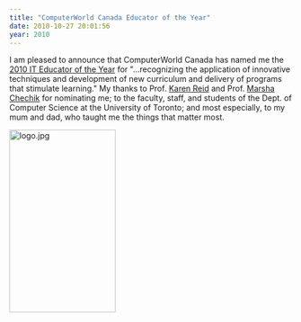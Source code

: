 ```yaml
---
title: "ComputerWorld Canada Educator of the Year"
date: 2010-10-27 20:01:56
year: 2010
---
```

I am pleased to announce that ComputerWorld Canada has named me the <a href="http://www.marketwire.com/press-release/Celebrating-IT-Leaders-Forges-A-Path-for-Industry-Growth-1342438.htm">2010 IT Educator of the Year</a> for "...recognizing the application of innovative techniques and development of  new curriculum and delivery of programs that stimulate learning." My thanks to Prof. <a href="http://www.cs.utoronto.ca/~reid/">Karen Reid</a> and Prof. <a href="http://www.cs.utoronto.ca/~chechik/">Marsha Chechik</a> for nominating me; to the faculty, staff, and students of the Dept. of Computer Science at the University of Toronto; and most especially, to my mum and dad, who taught me the things that matter most.

<img title="ITLeader_winner" src="{{'/files/2010/10/ITLeader_winner.jpg' | relative_url}}" alt="logo.jpg" width="189" height="325" />
